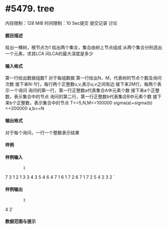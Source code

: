 
# #5479. tree
内存限制：128 MiB 时间限制：10 Sec提交 提交记录 讨论
#### 题目描述
给出一棵树，根节点为1
给出两个集合，集合由树上节点组成
从两个集合分别选出一个元素，求其LCA
问LCA的最大深度是多少


#### 输入格式
第一行给出数据组数T
对于每组数据
第一行给出N，M，代表树的节点个数及询问次数
接下来N-1行，每行两个正整数u,v,表示u,v之间有边
接下来2M行，每两个表示一个询问
询问的第一行，第一行正整数a代表集合A中元素个数
接下来a个正整数，表示集合中的节点
询问的第二行，第一行正整数b代表集合B中元素个数
接下来b个正整数，表示集合中的节点
T<=5,N,M<=100000
sigma(a)+sigma(b)<=200000
a,b<=N



#### 输出格式
对于每个询问，一行一个整数表示结果




#### 样例

#### 样例输入

			1
7 3
1 2
1 3
3 4
3 5
4 6
4 7
1 6
1 7
2 6 7
1 7
2 5 4
2 3 2
`
#### 样例输出

			3
4
2`
#### 数据范围与提示


